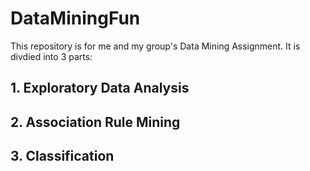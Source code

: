 # DataMiningFun

This repository is for me and my group's Data Mining Assignment. It is divdied into 3 parts:

## 1. Exploratory Data Analysis

## 2. Association Rule Mining

## 3. Classification
